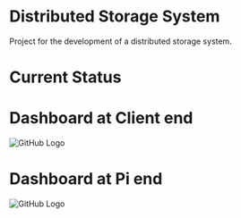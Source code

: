 # Distributed Storage System

Project for the development of a distributed storage system.

# Current Status 

# Dashboard at Client end
![GitHub Logo](/output/client_UI_05-12.JPG)


# Dashboard at Pi end
![GitHub Logo](/output/pi_UI_05-12.JPG)